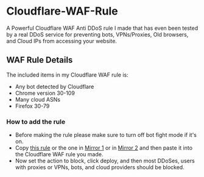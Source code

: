 # Cloudflare-WAF-Rule
A Powerful Cloudflare WAF Anti DDoS rule I made that has even been tested by a real DDoS service for preventing bots, VPNs/Proxies, Old browsers, and Cloud IPs from accessing your website.

## WAF Rule Details

The included items in my Cloudflare WAF rule is:

- Any bot detected by Cloudflare
- Chrome version 30-109
- Many cloud ASNs
- Firefox 30-79

### How to add the rule
- Before making the rule please make sure to turn off bot fight mode if it's on.
- Copy [this rule](https://cstuff.cz/Cloudflare-WAF-rule.txt) or the one in [Mirror 1](https://raw.githubusercontent.com/SomeTechyGuy/Cloudflare-WAF-Rule/main/AntiDDos.txt) or in [Mirror 2](https://gitlab.com/cjhar1224/My-website/-/raw/main/public/Cloudflare-WAF-rule.txt) and then paste it into the Cloudflare WAF rule you made.
- Now set the action to block, click deploy, and then most DDoSes, users with proxies or VPNs, bots, and cloud providers should be blocked.

